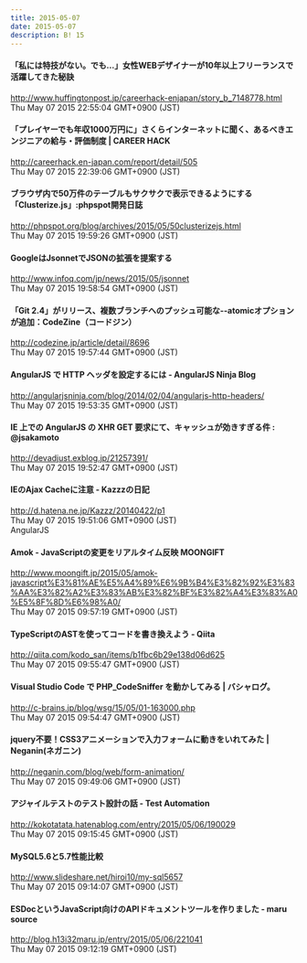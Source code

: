 ```yaml
---
title: 2015-05-07
date: 2015-05-07
description: B! 15
---
```


#### 「私には特技がない。でも...」女性WEBデザイナーが10年以上フリーランスで活躍してきた秘訣
http://www.huffingtonpost.jp/careerhack-enjapan/story_b_7148778.html<br>
Thu May 07 2015 22:55:04 GMT+0900 (JST)<br>


#### 「プレイヤーでも年収1000万円に」さくらインターネットに聞く、あるべきエンジニアの給与・評価制度 | CAREER HACK
http://careerhack.en-japan.com/report/detail/505<br>
Thu May 07 2015 22:39:06 GMT+0900 (JST)<br>


#### ブラウザ内で50万件のテーブルもサクサクで表示できるようにする「Clusterize.js」:phpspot開発日誌
http://phpspot.org/blog/archives/2015/05/50clusterizejs.html<br>
Thu May 07 2015 19:59:26 GMT+0900 (JST)<br>


#### GoogleはJsonnetでJSONの拡張を提案する
http://www.infoq.com/jp/news/2015/05/jsonnet<br>
Thu May 07 2015 19:58:54 GMT+0900 (JST)<br>


#### 「Git 2.4」がリリース、複数ブランチへのプッシュ可能な--atomicオプションが追加：CodeZine（コードジン）
http://codezine.jp/article/detail/8696<br>
Thu May 07 2015 19:57:44 GMT+0900 (JST)<br>


#### AngularJS で HTTP ヘッダを設定するには - AngularJS Ninja Blog
http://angularjsninja.com/blog/2014/02/04/angularjs-http-headers/<br>
Thu May 07 2015 19:53:35 GMT+0900 (JST)<br>


#### IE 上での AngularJS の XHR GET 要求にて、キャッシュが効きすぎる件 : @jsakamoto
http://devadjust.exblog.jp/21257391/<br>
Thu May 07 2015 19:52:47 GMT+0900 (JST)<br>


#### IEのAjax Cacheに注意 - Kazzzの日記
http://d.hatena.ne.jp/Kazzz/20140422/p1<br>
Thu May 07 2015 19:51:06 GMT+0900 (JST)<br>
AngularJS


#### Amok - JavaScriptの変更をリアルタイム反映 MOONGIFT
http://www.moongift.jp/2015/05/amok-javascript%E3%81%AE%E5%A4%89%E6%9B%B4%E3%82%92%E3%83%AA%E3%82%A2%E3%83%AB%E3%82%BF%E3%82%A4%E3%83%A0%E5%8F%8D%E6%98%A0/<br>
Thu May 07 2015 09:57:19 GMT+0900 (JST)<br>


#### TypeScriptのASTを使ってコードを書き換えよう - Qiita
http://qiita.com/kodo_san/items/b1fbc6b29e138d06d625<br>
Thu May 07 2015 09:55:47 GMT+0900 (JST)<br>


#### Visual Studio Code で PHP_CodeSniffer を動かしてみる | バシャログ。
http://c-brains.jp/blog/wsg/15/05/01-163000.php<br>
Thu May 07 2015 09:54:47 GMT+0900 (JST)<br>


#### jquery不要！CSS3アニメーションで入力フォームに動きをいれてみた | Neganin(ネガニン)
http://neganin.com/blog/web/form-animation/<br>
Thu May 07 2015 09:49:06 GMT+0900 (JST)<br>


#### アジャイルテストのテスト設計の話 - Test Automation
http://kokotatata.hatenablog.com/entry/2015/05/06/190029<br>
Thu May 07 2015 09:15:45 GMT+0900 (JST)<br>


#### MySQL5.6と5.7性能比較
http://www.slideshare.net/hiroi10/my-sql5657<br>
Thu May 07 2015 09:14:07 GMT+0900 (JST)<br>


#### ESDocというJavaScript向けのAPIドキュメントツールを作りました - maru source
http://blog.h13i32maru.jp/entry/2015/05/06/221041<br>
Thu May 07 2015 09:12:19 GMT+0900 (JST)<br>


